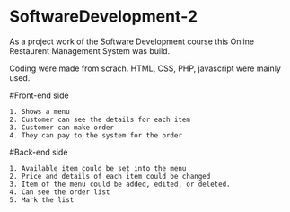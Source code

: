 # SoftwareDevelopment-2


As a project work of the Software Development course this Online Restaurent Management System was build.

Coding were made from scrach. HTML, CSS, PHP, javascript were mainly used.

#Front-end side

	1. Shows a menu
	2. Customer can see the details for each item
	3. Customer can make order
	4. They can pay to the system for the order

#Back-end side

	1. Available item could be set into the menu
	2. Price and details of each item could be changed
	3. Item of the menu could be added, edited, or deleted.
	4. Can see the order list
	5. Mark the list


